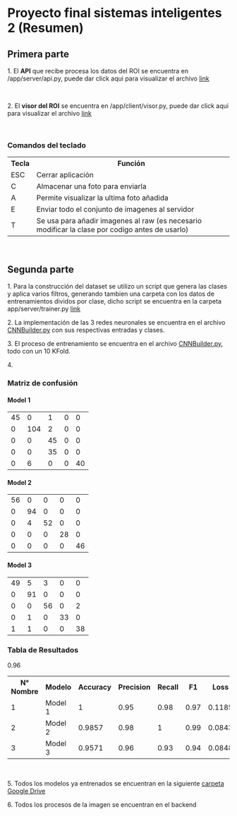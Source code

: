 <h1>Proyecto final sistemas inteligentes 2 (Resumen)</h1>


<h2>Primera parte</h2>
<p>1. El <b>API</b> que recibe procesa los datos del ROI se encuentra en /app/server/api.py, puede dar click aqui para visualizar el archivo <a href='./app/server/api.py'>link</a></p>
<br/>
<p>2. El <b>visor del ROI</b> se encuentra en /app/client/visor.py, puede dar click aqui para visualizar el archivo <a href='./app/client/visor.py'>link</a></p>
<br/>
<h3>Comandos del teclado</h3>
<table>
  <tr>
    <th>Tecla</th>
    <th>Función</th>
  </tr>
  <tr>
    <td>ESC</td>
    <td>Cerrar aplicación</td>
  </tr>
  <tr>
    <td>C</td>
    <td>Almacenar una foto para enviarla </td>
  </tr>
  <tr>
    <td>A</td>
    <td>Permite visualizar la ultima foto añadida</td>
  </tr>
  <tr>
    <td>E</td>
    <td>Enviar todo el conjunto de imagenes al servidor</td>
  </tr>
  <tr>
    <td>T</td>
    <td>Se usa para añadir imagenes al raw (es necesario modificar la clase por codigo antes de usarlo)</td>
  </tr>
</table>
<br/>
<h2>Segunda parte</h2>
<p>
  1. Para la construcción del dataset se utilizo un script que genera las clases y aplica varios filtros, generando tambien una carpeta con los datos de entrenamientos dividos por clase, dicho script se encuentra en la carpeta app/server/trainer.py <a href='./app/server/trainer.py'>link</a>
</p>
<p>
  2. La implementación de las 3 redes neuronales se encuentra en el archivo  <a href='./app/server/CNNBuilder.py'>CNNBuilder.py</a> con sus respectivas entradas y clases.
</p>
<p>
  3. El proceso de entrenamiento se encuentra en el archivo <a href='./app/server/CNNBuilder.py'>CNNBuilder.py</a>, todo con un 10 KFold.
</p>
<p>
  4. 
</p>
<h3>Matriz de confusión</h3>
<h4>Model 1</h4>
<table>
  <tr>
    <td>45</td>
    <td>0</td>
    <td>1</td>
    <td>0</td>
    <td>0</td>
  </tr>
  <tr>
    <td>0</td>
    <td>104</td>
    <td>2</td>
    <td>0</td>
    <td>0</td>
  </tr>
  <tr>
    <td>0</td>
    <td>0</td>
    <td>45</td>
    <td>0</td>
    <td>0</td>
  </tr>
  <tr>
    <td>0</td>
    <td>0</td>
    <td>35</td>
    <td>0</td>
    <td>0</td>
  </tr>
  <tr>
    <td>0</td>
    <td>6</td>
    <td>0</td>
    <td>0</td>
    <td>40</td>
  </tr>
</table>

<h4>Model 2</h4>
 <table>
  <tr>
    <td>56</td>
    <td>0</td>
    <td>0</td>
    <td>0</td>
    <td>0</td>
  </tr>
  <tr>
    <td>0</td>
    <td>94</td>
    <td>0</td>
    <td>0</td>
    <td>0</td>
  </tr>
  <tr>
    <td>0</td>
    <td>4</td>
    <td>52</td>
    <td>0</td>
    <td>0</td>
  </tr>
  <tr>
    <td>0</td>
    <td>0</td>
    <td>0</td>
    <td>28</td>
    <td>0</td>
  </tr>
  <tr>
    <td>0</td>
    <td>0</td>
    <td>0</td>
    <td>0</td>
    <td>46</td>
  </tr>
</table>

<h4>Model 3</h4>
 <table>
  <tr>
    <td>49</td>
    <td>5</td>
    <td>3</td>
    <td>0</td>
    <td>0</td>
  </tr>
  <tr>
    <td>0</td>
    <td>91</td>
    <td>0</td>
    <td>0</td>
    <td>0</td>
  </tr>
  <tr>
    <td>0</td>
    <td>0</td>
    <td>56</td>
    <td>0</td>
    <td>2</td>
  </tr>
  <tr>
    <td>0</td>
    <td>1</td>
    <td>0</td>
    <td>33</td>
    <td>0</td>
  </tr>
  <tr>
    <td>1</td>
    <td>1</td>
    <td>0</td>
    <td>0</td>
    <td>38</td>
  </tr>
</table>
<h3>Tabla de Resultados</h3>
<table>
  <tr>
    <th>N° Nombre</th>
    <th>Modelo</th>
    <th>Accuracy</th>
    <th>Precision</th>
    <th>Recall</th>
    <th>F1</th>
    <th>Loss</th>
    <th>Epocas</th>
    <th>Tiempos</th>
  </tr>
  <tr>
    <td>1</td>
    <td>Model 1</td>
    <td>1</td>
    <td>0.95</td>
    <td>0.98</td>
    <td>0.97</td>
    <td>0.1185</td>
    <td>22</td>
    <td></td>
  </tr>
  <tr>
    <td>2</td>
    <td>Model 2</td>
    <td>0.9857</td>
    <td>0.98</td>
    <td>1</td>
    <td>0.99</td>
    <td>0.0843</td>
    <td>22</td>
    <td></td>
  </tr>
  <tr>
    <td>3</td>
    <td>Model 3</td>
    <td>0.9571</td>
    <td>0.96</td>
    <td>0.93</td>0.96 
    <td>0.94</td>
    <td>0.0848</td>
    <td>22</td>
    <td></td>
  </tr>
</table>
<br/>

<p>5. Todos los modelos ya entrenados se encuentran en la siguiente <a href="https://drive.google.com/drive/folders/1894DP9ukYQtkOH7CldbT6hoUOzLaUDld?usp=sharing">carpeta Google Drive</a></p>

<p>6. Todos los procesos de la imagen se encuentran en el backend</p>
